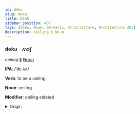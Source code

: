 ```yaml
---
id: deku
slug: deku
title: DEKU
sidebar_position: 487
tags: [deku, Noun, Germanic, Architecture, Architecture 203]
description: ceiling § Noun
---
```


### deku&emsp;<span kind="abugida">ʌɿɔʃ</span>

*ceiling* **§** [Noun](../../tags/Noun)

**IPA**: /ˈdɛ.kʌ/

**Verb**: to be a ceiling

**Noun**: ceiling

**Modifier**: ceiling-related

<details>
    <summary>Origin</summary>
    German Decke /ˈdɛkə/<br/>
    <em>Germanic Language Family</em>
</details>